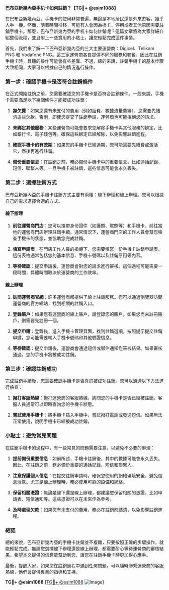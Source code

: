 **巴布亞新幾內亞手机卡如何註銷？【TG💪+ @esim1088】**

在巴布亞新幾內亞，手機卡的使用非常普遍，無論是本地居民還是外來遊客，幾乎人手一機。然而，隨著時間推移，可能有人會因為換卡、停用或者其他原因需要註銷手機卡。那麼，巴布亞新幾內亞的手机卡如何註銷呢？這篇文章將為大家詳細介紹整個流程，並且附上一些實用的小貼士，讓您輕鬆完成這件事情。

首先，我們來了解一下巴布亞新幾內亞的三大主要運營商：Digicel、Telikom PNG 和 Vodafone PNG。這三家運營商各自提供不同的服務和套餐，因此在註銷手機卡時，具體的操作可能會有些差異。不過，總的來說，註銷手機卡的基本步驟大致相同，大家可以根據自己的情況進行操作。

### 第一步：確認手機卡是否符合註銷條件

在正式開始註銷之前，您需要確認您的手機卡是否符合註銷條件。一般來說，手機卡需要滿足以下幾個條件才能被成功註銷：

1. **無欠費**：如果您還有未支付的費用（例如話費、數據流量費等），您需要先結清這些欠款。否則，即使您提交了註銷申請，運營商也可能拒絕您的請求。
   
2. **未綁定其他服務**：某些運營商可能會要求您解除手機卡與其他服務的綁定，比如銀行卡、電子錢包等。確保這些綁定已經解除，以免影響註銷進程。

3. **確認手機卡的有效期**：如果您的手機卡已經過期，您可能需要先續費或激活它，然後再進行註銷。

4. **備份重要信息**：在註銷之前，務必備份手機卡中的重要信息，比如通話記錄、短信、聯繫人等。一旦手機卡被註銷，這些信息可能會永久丟失。

### 第二步：選擇註銷方式

巴布亞新幾內亞的手機卡註銷方式主要有兩種：線下辦理和線上辦理。您可以根據自己的需求選擇合適的方式。

#### 線下辦理

1. **前往運營商門店**：您可以攜帶身份證件（如護照、駕照等）和手機卡，前往當地的運營商門店辦理註銷手續。通常情況下，運營商門店的工作人員會幫您檢查手機卡的狀態，並協助您完成註銷。

2. **填寫申請表**：在門店工作人員的指導下，您需要填寫一份手機卡註銷申請表。這份表格通常包括您的基本信息、手機卡號碼以及註銷原因等內容。

3. **等待確認**：提交申請後，運營商會對您的請求進行審核。這個過程可能需要一段時間，具體時間取決於運營商的工作效率。

#### 線上辦理

1. **訪問運營商官網**：許多運營商都提供了線上註銷服務。您可以通過瀏覽器訪問運營商的官方網站，找到相關的註銷入口。

2. **登錄賬戶**：如果您有運營商的線上賬戶，請登錄您的賬戶。如果您尚未註冊賬戶，則需要先註冊一個。

3. **提交申請**：登錄後，進入手機卡管理頁面，找到註銷選項，按照提示提交註銷申請。您可能需要輸入手機卡號碼和其他驗證信息。

4. **等待確認**：提交申請後，運營商會通過短信或郵件通知您審核結果。如果審核通過，您的手機卡將被成功註銷。

### 第三步：確認註銷成功

完成註銷手續後，您需要確認手機卡是否真的被成功註銷。您可以通過以下方法進行檢查：

1. **撥打客服熱線**：撥打運營商的客服熱線，詢問您的手機卡是否已經被註銷。客服人員通常可以即時查詢您的手機卡狀態。

2. **嘗試使用手機卡**：將手機卡插入手機中，嘗試撥打電話或發送短信。如果無法正常使用，說明手機卡已經被成功註銷。

### 小貼士：避免常見問題

在註銷手機卡的過程中，有一些常見的問題需要注意，以避免不必要的麻煩：

1. **提前備份重要信息**：如前所述，手機卡註銷後，其中的數據可能會永久丟失。因此，在註銷之前，務必備份重要的通話記錄、短信和聯繫人。

2. **注意保護個人信息**：在提交註銷申請時，確保您使用的網絡環境安全，避免信息泄露。尤其是線上辦理時，務必使用可靠的設備和網絡。

3. **保留相關憑證**：無論是線下還是線上辦理，都建議您保留相關的憑證，比如申請表、短信通知等。這些憑證可以在未來作為參考。

4. **及時處理欠款**：如果您有未支付的費用，務必在註銷前結清，以免影響註銷進程。

### 結語

總的來說，巴布亞新幾內亞的手機卡註銷並不複雜，只要按照正確的步驟操作，就能輕鬆完成。無論您選擇線下辦理還是線上辦理，都需要耐心等待運營商的審核結果。希望本文提供的信息能幫助到您，讓您在註銷手機卡時更加得心應手。

最後，提醒大家，如果您在註銷過程中遇到任何問題，可以隨時聯繫運營商的客服熱線，他們會提供專業的指導和支持。

**TG💪+ @esim1088** [[TG💪+ @esim1088](https://t.me/s/esim1088) ![Image](https://i.postimg.cc/4NQfJmqS/Snipaste-2025-05-13-00-14-12.png)]